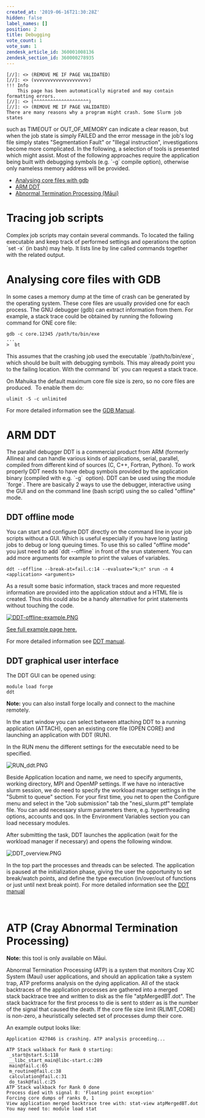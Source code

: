 ```yaml
---
created_at: '2019-06-16T21:30:28Z'
hidden: false
label_names: []
position: 2
title: Debugging
vote_count: 1
vote_sum: 1
zendesk_article_id: 360001008136
zendesk_section_id: 360000278935
---
```



    [//]: <> (REMOVE ME IF PAGE VALIDATED)
    [//]: <> (vvvvvvvvvvvvvvvvvvvv)
    !!! Info
        This page has been automatically migrated and may contain formatting errors.
    [//]: <> (^^^^^^^^^^^^^^^^^^^^)
    [//]: <> (REMOVE ME IF PAGE VALIDATED)
    There are many reasons why a program might crash. Some Slurm job states
such as TIMEOUT or OUT\_OF\_MEMORY can indicate a clear reason, but when
the job state is simply FAILED and the error message in the job's log
file simply states "Segmentation Fault" or "Illegal instruction",
investigations become more complicated. In the following, a selection of
tools is presented which might assist. Most of the following approaches
require the application being built with debugging symbols (e.g. \`-g\`
compile option), otherwise only nameless memory address will be
provided.

-   [Analysing core files with
    gdb](#h_cf410d73-e14d-4abf-897a-374c965aa9dc)
-   [ARM DDT](#h_c3a74e40-cb68-4f35-b81e-ebf496c587eb)
-   [Abnormal Termination Processing
    (Māui)](#h_214a9eb8-a227-421d-a4c2-57f0309a61ec) 

# Tracing job scripts

Complex job scripts may contain several commands. To located the failing
executable and keep track of performed settings and operations the
option \`set -x\` (in bash) may help. It lists line by line called
commands together with the related output.

# Analysing core files with GDB

In some cases a memory dump at the time of crash can be generated by the
operating system. These core files are usually provided one for each
process. The GNU debugger (gdb) can extract information from them. For
example, a stack trace could be obtained by running the following
command for ONE core file:

    gdb -c core.12345 /path/to/bin/exe
    ...
    >  bt

This assumes that the crashing job used the executable
\`/path/to/bin/exe\`, which should be built with debugging symbols. This
may already point you to the failing location. With the command \`bt\`
you can request a stack trace.

On Mahuika the default maximum core file size is zero, so no core files
are produced.  To enable them do:

    ulimit -S -c unlimited

For more detailed information see the [GDB
Manual](https://www.gnu.org/software/gdb/documentation/).

# ARM DDT

The parallel debugger DDT is a commercial product from ARM (formerly
Allinea) and can handle various kinds of applications, serial, parallel,
compiled from different kind of sources (C, C++, Fortran, Python). To
work properly DDT needs to have debug symbols provided by the
application binary (compiled with e.g. \`-g\`  option). DDT can be used
using the module \`forge\`. There are basically 2 ways to use the
debugger, interactive using the GUI and on the command line (bash
script) using the so called "offline" mode. 

## DDT offline mode

You can start and configure DDT directly on the command line in your job
scripts without a GUI. Which is useful especially if you have long
lasting jobs to debug or long queuing times. To use this so called
"offline mode" you just need to add \`ddt --offline\` in front of the
srun statement. You can add more arguments for example to print the
values of variables. 

    ddt --offline --break-at=fail.c:14 --evaluate="k;n" srun -n 4 <application> <arguments>

As a result some basic information, stack traces and more requested
information are provided into the application stdout and a HTML file is
created. Thus this could also be a handy alternative for print
statements without touching the code.

[![DDT-offline-example.PNG](assets/images/DDT-offline-example_1.PNG)](https://mand35.github.io/NeSI_docu_ext/ddt_sample.html)

[See full example page
here.](https://mand35.github.io/NeSI_docu_ext/ddt_sample.html)

For more detailed information see [DDT
manual](https://developer.arm.com/docs/101136/latest/ddt/offline-debugging).

## DDT graphical user interface

The DDT GUI can be opened using:

    module load forge
    ddt

**Note:** you can also install forge locally and connect to the machine
remotely.

In the start window you can select between attaching DDT to a running
application (ATTACH), open an existing core file (OPEN CORE) and
launching an application with DDT (RUN).

In the RUN menu the different settings for the executable need to be
specified.

![RUN\_ddt.PNG](assets/images/RUN_ddt_1.PNG)

Beside Application location and name, we need to specify arguments,
working directory, MPI and OpenMP settings. If we have no interactive
slurm session, we do need to specify the workload manager settings in
the "Submit to queue" section. For your first time, you net to open the
Configure menu and select in the "Job submission" tab the
"nesi\_slurm.ptf" template file. You can add necessary slurm parameters
there, e.g. hyperthreading options, accounts and qos. In the Environment
Variables section you can load necessary modules.

After submitting the task, DDT launches the application (wait for the
workload manager if necessary) and opens the following window. 

![DDT\_overview.PNG](assets/images/DDT_overview_1.PNG)

In the top part the processes and threads can be selected. The
application is paused at the initialization phase, giving the user the
opportunity to set break/watch points, and define the type execution
(in/over/out of functions or just until next break point). For more
detailed information see the [DDT
manual](https://developer.arm.com/docs/101136/latest/ddt)

 

# ATP (Cray Abnormal Termination Processing)

**Note:** this tool is only available on Māui.

Abnormal Termination Processing (ATP) is a system that monitors Cray XC
System (Maui) user applications, and should an application take a system
trap, ATP preforms analysis on the dying application. All of the stack
backtraces of the application processes are gathered into a merged  
stack backtrace tree and written to disk as the file "atpMergedBT.dot".
The stack backtrace for the first process to die is sent to stderr as is
the number of the signal that caused the death. If the core file size
limit (RLIMIT\_CORE) is non-zero, a heuristically selected set of
processes dump their core.

An example output looks like:

    Application 427046 is crashing. ATP analysis proceeding...

    ATP Stack walkback for Rank 0 starting:
     _start@start.S:118
     __libc_start_main@libc-start.c:289
     main@fail.c:65
     m_routine@fail.c:38
     calculation@fail.c:31
     do_task@fail.c:25
    ATP Stack walkback for Rank 0 done
    Process died with signal 8: 'Floating point exception'
    Forcing core dumps of ranks 0, 1
    View application merged backtrace tree with: stat-view atpMergedBT.dot
    You may need to: module load stat

#  
